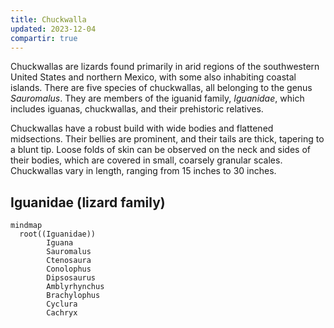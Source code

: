 ```yaml
---
title: Chuckwalla
updated: 2023-12-04
compartir: true
---
```


Chuckwallas are lizards found primarily in arid regions of the southwestern United States and northern Mexico, with some also inhabiting coastal islands. There are five species of chuckwallas, all belonging to the genus _Sauromalus_. They are members of the iguanid family, _Iguanidae_, which includes iguanas, chuckwallas, and their prehistoric relatives.

Chuckwallas have a robust build with wide bodies and flattened midsections. Their bellies are prominent, and their tails are thick, tapering to a blunt tip. Loose folds of skin can be observed on the neck and sides of their bodies, which are covered in small, coarsely granular scales. Chuckwallas vary in length, ranging from 15 inches to 30 inches.

## Iguanidae (lizard family)

<!-- <img alt="iguanidae lizarf family" src="https://raw.githubusercontent.com/semanticdata/public-test/main/PNG/iguanidae-lizard-family.png" /> -->

```mermaid
mindmap
  root((Iguanidae))
	    Iguana
	    Sauromalus
	    Ctenosaura
	    Conolophus
	    Dipsosaurus
	    Amblyrhynchus
	    Brachylophus
	    Cyclura
	    Cachryx
```
